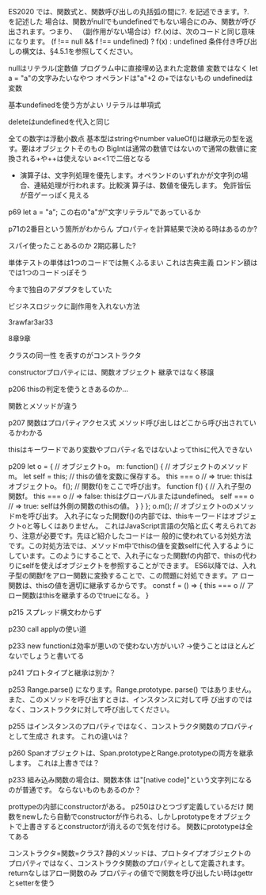 ﻿ES2020 では、関数式と、関数呼び出しの丸括弧の間に?. を記述できます。?. を記述した
場合は、関数がnullでもundefinedでもない場合にのみ、関数が呼び出されます。つまり、
（副作用がない場合は）f?.(x)は、次のコードと同じ意味になります。
(f !== null && f !== undefined) ? f(x) : undefined
条件付き呼び出しの構文は、§4.5.1を参照してください。

nullはリテラル(定数値 プログラム中に直接埋め込まれた定数値 変数ではなく let a = "a"の文字みたいなやつ
オペランドは"a"+2 の+ではないもの
undefinedは変数

基本undefinedを使う方がよい
リテラルは単項式

deleteはundefinedを代入と同じ

全ての数字は浮動小数点
基本型はstringやnumber
valueOf()は継承元の型を返す。要はオブジェクトそのもの
BigIntは通常の数値ではないので通常の数値に変換される+や++は使えない
a<<1で二倍となる

+ 演算子は、文字列処理を優先します。オペランドのいずれかが文字列の場合、連結処理が行われます。比較演
  算子は、数値を優先します。
  免許皆伝が音ゲーっぽく見える

p69 let a = "a"; この右の"a"が"文字リテラル"であっているか

p71の2番目という箇所がわからん
プロパティを計算結果で決める時はあるのか?

スパイ使ったことあるのか
2期応募した?

単体テストの単体は1つのコードでは無くふるまい
これは古典主義
ロンドン額はでは1つのコードっぽそう

今まで独自のアダプタをしていた

ビジネスロジックに副作用を入れない方法

3rawfar3ar33

8章9章

クラスの同一性
を表すのがコンストラクタ

constructorプロパティには、関数オブジェクト
継承ではなく移譲

p206
thisの判定を使うときあるのか...

関数とメソッドが違う

p207 関数はプロパティアクセス式
メソッド呼び出しはどこから呼び出されているかわかる

thisはキーワードであり変数やプロパティ名ではないよってthisに代入できない

p209
let o = { // オブジェクトo。
m: function() { // オブジェクトのメソッドm。
let self = this; // thisの値を変数に保存する。
this === o // => true: thisはオブジェクトo。
f(); // 関数f()をここで呼び出す。
function f() { // 入れ子型の関数f。
this === o // => false: thisはグローバルまたはundefined。
self === o // => true: selfは外側の関数のthisの値。
}
}
};
o.m(); // オブジェクトoのメソッドmを呼び出す。
入れ子になった関数f()の内部では、thisキーワードはオブジェクトoと等しくはありません。
これはJavaScript言語の欠陥と広く考えられており、注意が必要です。先ほど紹介したコードは一
般的に使われている対処方法です。この対処方法では、メソッドm中でthisの値を変数selfに代
入するようにしています。このようにすることで、入れ子になった関数fの内部で、thisの代わ
りにselfを使えばオブジェクトを参照することができます。
ES6以降では、入れ子型の関数fをアロー関数に変換することで、この問題に対処できます。ア
ロー関数は、thisの値を適切に継承するからです。
const f = () => {
this === o // アロー関数はthisを継承するのでtrueになる。
}

p215
スプレッド構文わからず

p230
call applyの使い道

p233
new functionは効率が悪いので使わない方がいい?
→使うことはほとんどないでしょうと書いてる

p241
プロトタイプと継承は別か？

p253
Range.parse() になります。Range.prototype.
parse() ではありません。また、このメソッドを呼び出すときは、インスタンスに対して呼
び出すのではなく、コンストラクタに対して呼び出してください。

p255
はインスタンスのプロパティではなく、コンストラクタ関数のプロパティとして生成さ
れます。 これの違いは？

p260
Spanオブジェクトは、Span.prototypeとRange.prototypeの両方を継承します。
これは上書きでは？

p233
組み込み関数の場合は、関数本体
は"[native code]"という文字列になるのが普通です。
ならないものもあるのか？

prottypeの内部にconstructorがある。
p250はひとつづず定義しているだけ
関数をnewしたら自動でconstructorが作られる、しかしprototypeをオブジェクトで上書きするとconstructorが消えるので気を付ける。
関数にprototypeは全てある

コンストラクタ=関数=クラス?
静的メソッドは、プロトタイプオブジェクトの
プロパティではなく、コンストラクタ関数のプロパティとして定義されます。
returnなしはアロー関数のみ プロパティの値でで関数を呼び出したい時はgettrとsetterを使う
